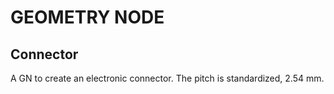 # GEOMETRY NODE

## Connector

A GN to create an electronic connector.
The pitch is standardized, 2.54 mm.
